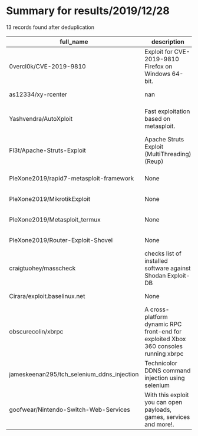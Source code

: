 
# Summary for results/2019/12/28
    
13 records found after deduplication

| full_name | description | html_url | matched_list | matched_count | pushed_at | size | stargazers_count | language | forks_count | vul_ids |
|--------------------------------------------|--------------------------------------------------------------------------------------|---------------------------------------------------------------|---------------------------------------------|-----------------|---------------------------|--------|--------------------|------------|---------------|-------------------|
| 0vercl0k/CVE-2019-9810 | Exploit for CVE-2019-9810 Firefox on Windows 64-bit. | https://github.com/0vercl0k/CVE-2019-9810 | ['cve-2', 'exploit'] | 2 | 2019-12-28 18:25:10+00:00 | 8316 | 211 | JavaScript | 57 | ['CVE-2019-9810'] |
| as12334/xy-rcenter | nan | https://github.com/as12334/xy-rcenter | ['rce'] | 1 | 2019-12-28 19:01:38+00:00 | 13348 | 0 | JavaScript | 1 | [] |
| Yashvendra/AutoXploit | Fast exploitation based on metasploit. | https://github.com/Yashvendra/AutoXploit | ['exploit', 'metasploit module OR payload'] | 2 | 2019-12-28 10:38:41+00:00 | 23 | 45 | Shell | 15 | [] |
| Fl3t/Apache-Struts-Exploit | Apache Struts Exploit (MultiThreading) (Reup) | https://github.com/Fl3t/Apache-Struts-Exploit | ['exploit'] | 1 | 2019-12-28 22:52:29+00:00 | 6 | 0 | Python | 0 | [] |
| PleXone2019/rapid7-metasploit-framework | None | https://github.com/PleXone2019/rapid7-metasploit-framework | ['metasploit module OR payload'] | 1 | 2019-12-28 00:18:15+00:00 | 296110 | 0 | Ruby | 0 | [] |
| PleXone2019/MikrotikExploit | None | https://github.com/PleXone2019/MikrotikExploit | ['exploit'] | 1 | 2019-12-28 03:10:18+00:00 | 7 | 2 | Python | 1 | [] |
| PleXone2019/Metasploit_termux | None | https://github.com/PleXone2019/Metasploit_termux | ['metasploit module OR payload'] | 1 | 2019-12-28 03:13:14+00:00 | 26 | 1 | Ruby | 0 | [] |
| PleXone2019/Router-Exploit-Shovel | None | https://github.com/PleXone2019/Router-Exploit-Shovel | ['exploit'] | 1 | 2019-12-28 03:30:33+00:00 | 69817 | 0 | Python | 0 | [] |
| craigtuohey/masscheck | checks list of installed software against Shodan Exploit-DB | https://github.com/craigtuohey/masscheck | ['exploit'] | 1 | 2019-12-28 03:52:29+00:00 | 3 | 0 | PowerShell | 0 | [] |
| Cirara/exploit.baselinux.net | None | https://github.com/Cirara/exploit.baselinux.net | ['exploit'] | 1 | 2019-12-28 04:17:09+00:00 | 2 | 0 | HTML | 0 | [] |
| obscurecolin/xbrpc | A cross-platform dynamic RPC front-end for exploited Xbox 360 consoles running xbrpc | https://github.com/obscurecolin/xbrpc | ['exploit'] | 1 | 2019-12-28 09:17:01+00:00 | 401 | 3 | C | 0 | [] |
| jameskeenan295/tch_selenium_ddns_injection | Technicolor DDNS command injection using selenium | https://github.com/jameskeenan295/tch_selenium_ddns_injection | ['command injection'] | 1 | 2019-12-28 08:40:38+00:00 | 2 | 0 | Python | 0 | [] |
| goofwear/Nintendo-Switch-Web-Services | With this exploit you can open payloads, games, services and more!. | https://github.com/goofwear/Nintendo-Switch-Web-Services | ['exploit'] | 1 | 2019-12-28 23:59:37+00:00 | 2649 | 0 | | 0 | [] |
